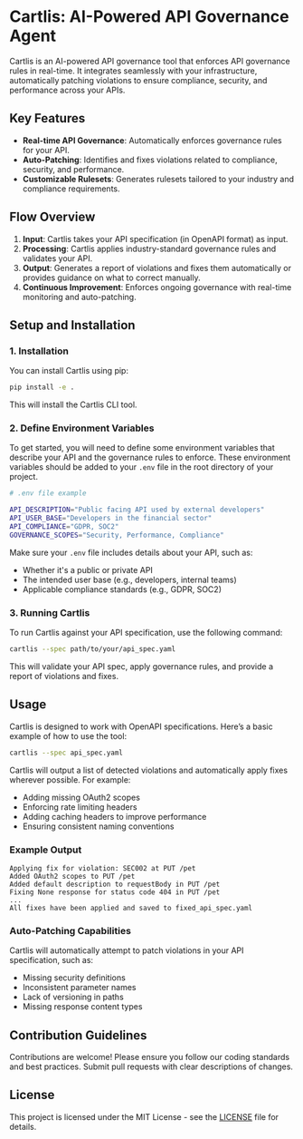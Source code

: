 
# Cartlis: AI-Powered API Governance Agent

Cartlis is an AI-powered API governance tool that enforces API governance rules in real-time. It integrates seamlessly with your infrastructure, automatically patching violations to ensure compliance, security, and performance across your APIs.

## Key Features
- **Real-time API Governance**: Automatically enforces governance rules for your API.
- **Auto-Patching**: Identifies and fixes violations related to compliance, security, and performance.
- **Customizable Rulesets**: Generates rulesets tailored to your industry and compliance requirements.

## Flow Overview
1. **Input**: Cartlis takes your API specification (in OpenAPI format) as input.
2. **Processing**: Cartlis applies industry-standard governance rules and validates your API.
3. **Output**: Generates a report of violations and fixes them automatically or provides guidance on what to correct manually.
4. **Continuous Improvement**: Enforces ongoing governance with real-time monitoring and auto-patching.

## Setup and Installation

### 1. Installation
You can install Cartlis using pip:

```bash
pip install -e .
```

This will install the Cartlis CLI tool.

### 2. Define Environment Variables
To get started, you will need to define some environment variables that describe your API and the governance rules to enforce. These environment variables should be added to your `.env` file in the root directory of your project.

```bash
# .env file example

API_DESCRIPTION="Public facing API used by external developers"
API_USER_BASE="Developers in the financial sector"
API_COMPLIANCE="GDPR, SOC2"
GOVERNANCE_SCOPES="Security, Performance, Compliance"
```

Make sure your `.env` file includes details about your API, such as:
- Whether it's a public or private API
- The intended user base (e.g., developers, internal teams)
- Applicable compliance standards (e.g., GDPR, SOC2)

### 3. Running Cartlis
To run Cartlis against your API specification, use the following command:

```bash
cartlis --spec path/to/your/api_spec.yaml
```

This will validate your API spec, apply governance rules, and provide a report of violations and fixes.

## Usage

Cartlis is designed to work with OpenAPI specifications. Here’s a basic example of how to use the tool:

```bash
cartlis --spec api_spec.yaml
```

Cartlis will output a list of detected violations and automatically apply fixes wherever possible. For example:
- Adding missing OAuth2 scopes
- Enforcing rate limiting headers
- Adding caching headers to improve performance
- Ensuring consistent naming conventions

### Example Output

```
Applying fix for violation: SEC002 at PUT /pet
Added OAuth2 scopes to PUT /pet
Added default description to requestBody in PUT /pet
Fixing None response for status code 404 in PUT /pet
...
All fixes have been applied and saved to fixed_api_spec.yaml
```

### Auto-Patching Capabilities
Cartlis will automatically attempt to patch violations in your API specification, such as:
- Missing security definitions
- Inconsistent parameter names
- Lack of versioning in paths
- Missing response content types

## Contribution Guidelines
Contributions are welcome! Please ensure you follow our coding standards and best practices. Submit pull requests with clear descriptions of changes.

## License
This project is licensed under the MIT License - see the [LICENSE](LICENSE) file for details.